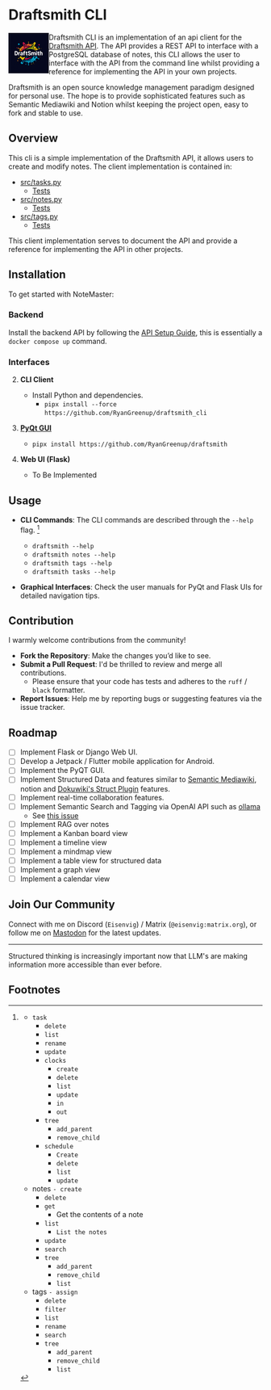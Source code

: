 # Draftsmith CLI

<p><img src="./assets/logo.png" style="float: left; width: 80px" /></p>

Draftsmith CLI is an implementation of an api client for the [Draftsmith API](https://github.com/RyanGreenup/draftsmith_api). The API provides a REST API to interface with a PostgreSQL database of notes, this CLI allows the user to interface with the API from the command line whilst providing a reference for implementing the API in your own projects.

Draftsmith is an open source knowledge management paradigm designed for personal use. The hope is to provide sophisticated features such as Semantic Mediawiki and Notion whilst keeping the project open, easy to fork and stable to use.

## Overview

This cli is a simple implementation of the Draftsmith API, it allows users to create and modify notes. The client implementation is contained in:

- [src/tasks.py](./src/tasks.py)
    - [Tests](./tests/test_tasks.py)
- [src/notes.py](./src/notes.py)
    - [Tests](./tests/test_notes.py)
- [src/tags.py](./src/tags.py)
    - [Tests](./tests/test_tags.py)

This client implementation serves to document the API and provide a reference for implementing the API in other projects.

## Installation

To get started with NoteMaster:

### Backend

Install the backend API by following the [API Setup Guide](https://ryangreenup.github.io/draftsmith_api/installation.html), this is essentially a `docker compose up` command.

### Interfaces

2. **CLI Client**
   - Install Python and dependencies.
       - `pipx install --force  https://github.com/RyanGreenup/draftsmith_cli`

3. [**PyQt GUI**](https://github.com/RyanGreenup/draftsmith)
   - `pipx install https://github.com/RyanGreenup/draftsmith`

4. **Web UI (Flask)**
   - To Be Implemented

## Usage

- **CLI Commands**: The CLI commands are described through the `--help` flag. [^1729492544]

  - `draftsmith --help`
  - `draftsmith notes --help`
  - `draftsmith tags --help`
  - `draftsmith tasks --help`

- **Graphical Interfaces**: Check the user manuals for PyQt and Flask UIs for detailed navigation tips.

## Contribution

I warmly welcome contributions from the community!

- **Fork the Repository**: Make the changes you’d like to see.
- **Submit a Pull Request**: I'd be thrilled to review and merge all contributions.
    - Please ensure that your code has tests and adheres to the `ruff` / `black` formatter.
- **Report Issues**: Help me by reporting bugs or suggesting features via the issue tracker.

## Roadmap

- [ ] Implement Flask or Django Web UI.
- [ ] Develop a Jetpack / Flutter mobile application for Android.
- [ ] Implement the PyQT GUI.
- [ ] Implement Structured Data and features similar to [Semantic Mediawiki](https://www.semantic-mediawiki.org/wiki/Semantic_MediaWiki), notion and [Dokuwiki's Struct Plugin](https://www.dokuwiki.org/plugin:struct) features.
- [ ] Implement real-time collaboration features.
- [ ] Implement Semantic Search and Tagging via OpenAI API such as [ollama](https://ollama.com/)
    - See [this issue](https://github.com/RyanGreenup/draftsmith_api/issues/2)
- [ ] Implement RAG over notes
- [ ] Implement a Kanban board view
- [ ] Implement a timeline view
- [ ] Implement a mindmap view
- [ ] Implement a table view for structured data
- [ ] Implement a graph view
- [ ] Implement a calendar view

## Join Our Community

Connect with me on Discord (`Eisenvig`) / Matrix (`@eisenvig:matrix.org`), or follow me on [Mastodon](`@ryangreenup@mastodon.social`) for the latest updates.

---

Structured thinking is increasingly important now that LLM's are making information more accessible than ever before.


## Footnotes


[^1729492544]:
    - `task`
        - `delete`
        - `list`
        - `rename`
        - `update`
        - `clocks`
            - `create`
            - `delete`
            - `list`
            - `update`
            - `in`
            - `out`
        - `tree`
            - `add_parent`
            - `remove_child`
        - `schedule`
            - `Create`
            - `delete`
            - `list`
            - `update`
    - notes
        `- create`
        - `delete`
        - `get`
            - Get the contents of a note
        - `list`
            - `List the notes`
        - `update`
        - `search`
        - `tree`
            - `add_parent`
            - `remove_child`
            - `list`
    - tags
        `- assign`
        - `delete`
        - `filter`
        - `list`
        - `rename`
        - `search`
        - `tree`
            - `add_parent`
            - `remove_child`
            - `list`
